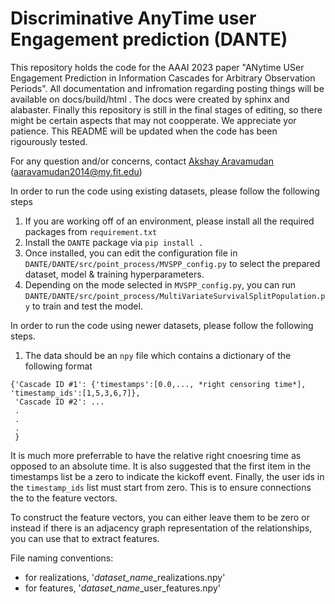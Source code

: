 # Discriminative AnyTime user Engagement prediction (DANTE)

This repository holds the code for the AAAI 2023 paper "ANytime USer Engagement Prediction in Information Cascades for Arbitrary Observation Periods". All documentation and infromation regarding posting things will be available on docs/build/html . The docs were created by sphinx and alabaster. Finally this repository is still in the final stages of editing, so there might be certain aspects that may not coopperate. We appreciate yor patience. This README will be updated when the code has been rigourously tested. 

For any question and/or concerns, contact [Akshay Aravamudan](https://aaravamudan2014.github.io/Akshay-Aravamudan/) (aaravamudan2014@my.fit.edu)

In order to run the code using existing datasets, please follow the following steps

1. If you are working off of an environment, please install all the required packages from `requirement.txt`
2. Install the `DANTE` package via `pip install .`
3. Once installed, you can edit the configuration file in `DANTE/DANTE/src/point_process/MVSPP_config.py` to select the prepared dataset, model & training hyperparameters.
4. Depending on the mode selected in `MVSPP_config.py`, you can run `DANTE/DANTE/src/point_process/MultiVariateSurvivalSplitPopulation.py` to train and test the model. 


In order to run the code using newer datasets, please follow the following steps.
1. The data should be an `npy` file which contains a dictionary of the following format

```
{'Cascade ID #1': {'timestamps':[0.0,..., *right censoring time*], 'timestamp_ids':[1,5,3,6,7]},
 'Cascade ID #2': ...
 .
 .
 .
 }
```

It is much more preferrable to have the relative right cnoesring time as opposed to an absolute time. It is also suggested that the first item in the timestamps list be a zero to indicate the kickoff event. Finally, the user ids in the `timestamp_ids` list must start from zero. This is to ensure connections the to the feature vectors. 


To construct the feature vectors, you can either leave them to be zero or instead if there is an adjacency graph representation of the relationships, you can use that to extract features.

File naming conventions:
- for realizations, '*dataset_name*_realizations.npy'
- for features, '*dataset_name*_user_features.npy'
